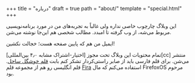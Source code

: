 +++
title = "درباره"
draft = true
path = "about/"
template = "special.html"
+++

این وبلاگ چارچوب خاصی نداره ولی غالباً به تجربه‌های من در مورد برنامه‌نویسیی
مربوط می‌شه، از وب گرفته تا امبدد. مطالب شخصی هم این‌جا نوشته می‌شن.

ایمیل من هم که پایین صفحه هست؛ خجالت نکشین!

تمام محتویات این وبلاگ تحت مجوز [اختیار-اشتراک مشابه ۴٫۰ بین‌المللی][cc] منتشر می‌شن.
برای قلم فارسی باید از صابر راستی‌کردار تشکر کنم بابت [قلم خوشگل ساحل][sahel]. قلم انگلیسی
رو هم از مجموعه قلم [Fira][fira] استفاده می‌کنم که مال FirefoxOS مرحوم بود.

[license]: https://creativecommons.org/licenses/by-sa/4.0/deed.fa
[sahel]: https://rastikerdar.github.io/sahel-font/
[fira]: https://github.com/carrois/Fira

